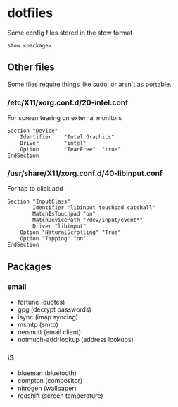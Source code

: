 # dotfiles

Some config files stored in the stow format

`stow <package>`

## Other files

Some files require things like sudo, or aren't as portable.

### /etc/X11/xorg.conf.d/20-intel.conf

For screen tearing on external monitors

```xf86conf
Section "Device"
    Identifier    "Intel Graphics"
    Driver        "intel"
    Option        "TearFree"  "true"
EndSection
```

### /usr/share/X11/xorg.conf.d/40-libinput.conf

For tap to click add

```xf86conf
Section "InputClass"
        Identifier "libinput touchpad catchall"
        MatchIsTouchpad "on"
        MatchDevicePath "/dev/input/event*"
        Driver "libinput"
	Option "NaturalScrolling" "True"
	Option "Tapping" "on"
EndSection
```

## Packages

### email

- fortune (quotes)
- gpg (decrypt passwords)
- isync (imap syncing)
- msmtp (smtp)
- neomutt (email client)
- notmuch-addrlookup (address lookups)

### i3

- blueman (bluetooth)
- compton (compositor)
- nitrogen (wallpaper)
- redshift (screen temperature)
